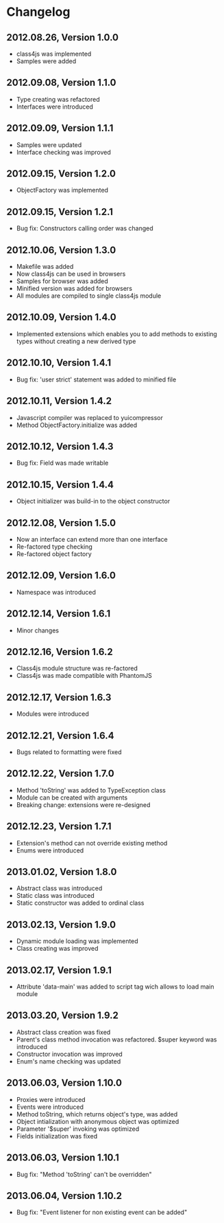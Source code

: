 # Changelog

## 2012.08.26, Version 1.0.0

* class4js was implemented
* Samples were added

## 2012.09.08, Version 1.1.0

* Type creating was refactored
* Interfaces were introduced

## 2012.09.09, Version 1.1.1

* Samples were updated
* Interface checking was improved

## 2012.09.15, Version 1.2.0

* ObjectFactory was implemented

## 2012.09.15, Version 1.2.1

* Bug fix: Constructors calling order was changed

## 2012.10.06, Version 1.3.0

* Makefile was added
* Now class4js can be used in browsers
* Samples for browser was added
* Minified version was added for browsers
* All modules are compiled to single class4js module

## 2012.10.09, Version 1.4.0

* Implemented extensions which enables you to add methods to existing types without creating a new derived type 

## 2012.10.10, Version 1.4.1

* Bug fix: 'user strict' statement was added to minified file

## 2012.10.11, Version 1.4.2

* Javascript compiler was replaced to yuicompressor
* Method ObjectFactory.initialize was added

## 2012.10.12, Version 1.4.3

* Bug fix: Field was made writable

## 2012.10.15, Version 1.4.4

* Object initializer was build-in to the object constructor 

## 2012.12.08, Version 1.5.0

* Now an interface can extend more than one interface
* Re-factored type checking
* Re-factored object factory 

## 2012.12.09, Version 1.6.0

* Namespace was introduced

## 2012.12.14, Version 1.6.1

* Minor changes

## 2012.12.16, Version 1.6.2

* Class4js module structure was re-factored
* Class4js was made compatible with PhantomJS

## 2012.12.17, Version 1.6.3

* Modules were introduced

## 2012.12.21, Version 1.6.4

* Bugs related to formatting were fixed

## 2012.12.22, Version 1.7.0

* Method 'toString' was added to TypeException class
* Module can be created with arguments
* Breaking change: extensions were re-designed

## 2012.12.23, Version 1.7.1

* Extension's method can not override existing method
* Enums were introduced

## 2013.01.02, Version 1.8.0

* Abstract class was introduced
* Static class was introduced
* Static constructor was added to ordinal class

## 2013.02.13, Version 1.9.0

* Dynamic module loading was implemented
* Class creating was improved

## 2013.02.17, Version 1.9.1

* Attribute 'data-main' was added to script tag wich allows to load main module

## 2013.03.20, Version 1.9.2

* Abstract class creation was fixed 
* Parent's class method invocation was refactored. $super keyword was introduced
* Constructor invocation was improved
* Enum's name checking was updated

## 2013.06.03, Version 1.10.0

* Proxies were introduced
* Events were introduced
* Method toString, which returns object's type, was added
* Object intialization with anonymous object was optimized
* Parameter '$super' invoking was optimized
* Fields initialization was fixed

## 2013.06.03, Version 1.10.1

* Bug fix: "Method 'toString' can't be overridden"

## 2013.06.04, Version 1.10.2

* Bug fix: "Event listener for non existing event can be added"